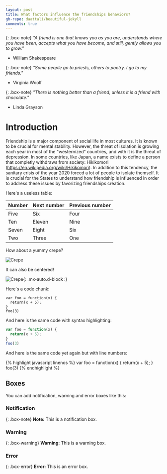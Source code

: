 ```yaml
---
layout: post
title: What factors influence the friendships behaviors?
gh-repo: daattali/beautiful-jekyll
comments: true
--- 
```


{: .box-note}
*"A friend is one that knows you as you are, understands where you have been, accepts what you have become, and still, gently allows you to grow."*  
- William Shakespeare

{: .box-note}
*"Some people go to priests, others to poetry. I go to my friends."*  
- Virginia Woolf

{: .box-note}
*"There is nothing better than a friend, unless it is a friend with chocolate."*  
- Linda Grayson 



# Introduction

Friendship is a major component of social life in most cultures. It is known to be crucial for mental stability. However, the threat of isolation is growing each year in most of the "westernized" countries, and with it is the threat of depression. In some countries, like Japan, a name exists to define a person that completly withdraws from society: Hikikomori (https://en.wikipedia.org/wiki/Hikikomori). In addition to this tendency, the sanitary crisis of the year 2020 forced a lot of people to isolate themself. It is crucial for the States to understand how friendship is influenced in order to address these issues by favorizing friendships creation.

Here's a useless table:

| Number | Next number | Previous number |
| :------ |:--- | :--- |
| Five | Six | Four |
| Ten | Eleven | Nine |
| Seven | Eight | Six |
| Two | Three | One |


How about a yummy crepe?

![Crepe](https://s3-media3.fl.yelpcdn.com/bphoto/cQ1Yoa75m2yUFFbY2xwuqw/348s.jpg)

It can also be centered!

![Crepe](https://s3-media3.fl.yelpcdn.com/bphoto/cQ1Yoa75m2yUFFbY2xwuqw/348s.jpg){: .mx-auto.d-block :}

Here's a code chunk:

~~~
var foo = function(x) {
  return(x + 5);
}
foo(3)
~~~

And here is the same code with syntax highlighting:

```javascript
var foo = function(x) {
  return(x + 5);
}
foo(3)
```

And here is the same code yet again but with line numbers:

{% highlight javascript linenos %}
var foo = function(x) {
  return(x + 5);
}
foo(3)
{% endhighlight %}

## Boxes
You can add notification, warning and error boxes like this:

### Notification

{: .box-note}
**Note:** This is a notification box.

### Warning

{: .box-warning}
**Warning:** This is a warning box.

### Error

{: .box-error}
**Error:** This is an error box.

